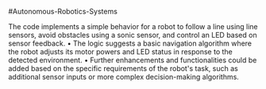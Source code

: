 #Autonomous-Robotics-Systems


The code implements a simple behavior for a robot to follow a line using line sensors, avoid
obstacles using a sonic sensor, and control an LED based on sensor feedback.
• The logic suggests a basic navigation algorithm where the robot adjusts its motor powers and
LED status in response to the detected environment.
• Further enhancements and functionalities could be added based on the specific requirements of
the robot's task, such as additional sensor inputs or more complex decision-making algorithms.
